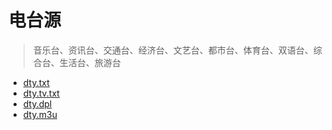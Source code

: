 # 电台源
> 音乐台、资讯台、交通台、经济台、文艺台、都市台、体育台、双语台、综合台、生活台、旅游台

- [dty.txt][txt]
- [dty.tv.txt][tv.txt]
- [dty.dpl][dpl]
- [dty.m3u][m3u]

[txt]: https://bzxg-space.github.io/dty/dty.txt
[tv.txt]: https://bzxg-space.github.io/dty/dty.tv.txt
[dpl]: https://bzxg-space.github.io/dty/dty.dpl
[m3u]: https://bzxg-space.github.io/dty/dty.m3u